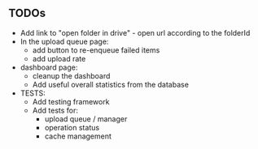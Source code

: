## TODOs

- Add link to "open folder in drive" - open url according to the folderId
- In the upload queue page:
  - add button to re-enqueue failed items
  - add upload rate
- dashboard page:
  - cleanup the dashboard
  - Add useful overall statistics from the database
- TESTS:
  - Add testing framework
  - Add tests for:
    - upload queue / manager
    - operation status
    - cache management
